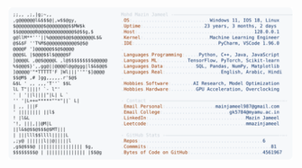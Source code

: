 <picture>
  <source srcset="https://raw.githubusercontent.com/mmazinjameel/mmazinjameel/main/dark_mode.svg?v=1738951944" media="(prefers-color-scheme: dark)">
  <img src="https://raw.githubusercontent.com/mmazinjameel/mmazinjameel/main/light_mode.svg?v=1738951944">
</picture>
